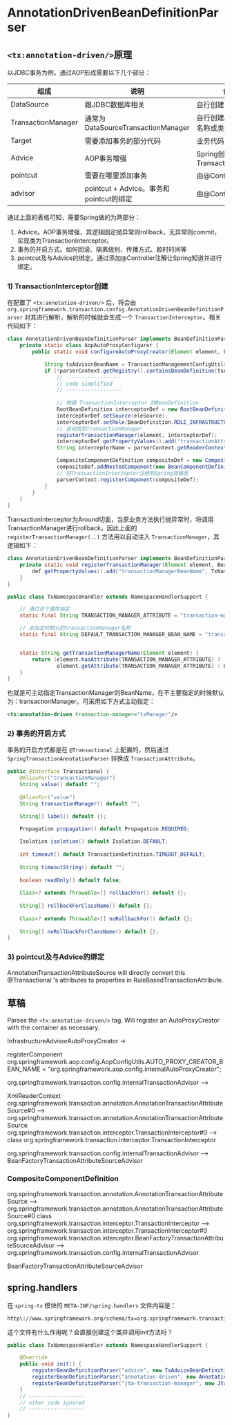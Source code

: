 # AnnotationDrivenBeanDefinitionParser

## `<tx:annotation-driven/>`原理
以JDBC事务为例，通过AOP形成需要以下几个部分：

| 组成                 | 说明                               | 创建方                              |
|--------------------|----------------------------------|----------------------------------|
| DataSource         | 跟JDBC数据库相关                       | 自行创建                             |
| TransactionManager | 通常为DataSourceTransactionManager  | 自行创建。Spring通过名称或类型自动引用。          |
| Target             | 需要添加事务的部分代码                      | 业务代码，自行创建                        |
| Advice             | AOP事务增强                          | Spring创建，为TransactionInterceptor |
| pointcut           | 需要在哪里添加事务                        | 由@Controller指定                   |
| advisor            | pointcut + Advice。事务和pointcut的绑定 | 由@Controller指定                   |

通过上面的表格可知，需要Spring做的为两部分：
1. Advice。AOP事务增强，其逻辑固定抛异常则rollback，无异常则commit，实现类为TransactionInterceptor。
2. 事务的开启方式。如何回滚、隔离级别、传播方式、超时时间等
3. pointcut及与Advice的绑定。通过添加@Controller注解让Spring知道并进行绑定。

### 1) TransactionInterceptor创建
在配置了 `<tx:annotation-driven/>` 后，将会由 `org.springframework.transaction.config.AnnotationDrivenBeanDefinitionParser` 对其进行解析，解析的时候就会生成一个 `TransactionInterceptor`。相关代码如下：
```java
class AnnotationDrivenBeanDefinitionParser implements BeanDefinitionParser {
    private static class AopAutoProxyConfigurer {
        public static void configureAutoProxyCreator(Element element, ParserContext parserContext) {

            String txAdvisorBeanName = TransactionManagementConfigUtils.TRANSACTION_ADVISOR_BEAN_NAME;
            if (!parserContext.getRegistry().containsBeanDefinition(txAdvisorBeanName)) {
                // ------------------
                // code simplified
                // ------------------
                
                // 构建 TransactionInterceptor 的BeanDefinition
                RootBeanDefinition interceptorDef = new RootBeanDefinition(TransactionInterceptor.class);
                interceptorDef.setSource(eleSource);
                interceptorDef.setRole(BeanDefinition.ROLE_INFRASTRUCTURE);
                // 自动找到TransactionManager
                registerTransactionManager(element, interceptorDef);
                interceptorDef.getPropertyValues().add("transactionAttributeSource", new RuntimeBeanReference(sourceName));
                String interceptorName = parserContext.getReaderContext().registerWithGeneratedName(interceptorDef);

                CompositeComponentDefinition compositeDef = new CompositeComponentDefinition(element.getTagName(), eleSource);
                compositeDef.addNestedComponent(new BeanComponentDefinition(interceptorDef, interceptorName));
                // 将TransactionInterceptor注册到Spring容器里
                parserContext.registerComponent(compositeDef);
            }
        }
    }
}
```
TransactionInterceptor为Around切面，当原业务方法执行抛异常时，将调用TransactionManager进行rollback，因此上面的 `registerTransactionManager(..)` 方法用以自动注入 `TransactionManager`，其逻辑如下：
```java
class AnnotationDrivenBeanDefinitionParser implements BeanDefinitionParser {
    private static void registerTransactionManager(Element element, BeanDefinition def) {
        def.getPropertyValues().add("transactionManagerBeanName", TxNamespaceHandler.getTransactionManagerName(element));
    }
}

public class TxNamespaceHandler extends NamespaceHandlerSupport {

    // 通过这个属性指定
    static final String TRANSACTION_MANAGER_ATTRIBUTE = "transaction-manager";

    // 未指定时默认的transactionManager名称
    static final String DEFAULT_TRANSACTION_MANAGER_BEAN_NAME = "transactionManager";


    static String getTransactionManagerName(Element element) {
        return (element.hasAttribute(TRANSACTION_MANAGER_ATTRIBUTE) ?
                element.getAttribute(TRANSACTION_MANAGER_ATTRIBUTE) : DEFAULT_TRANSACTION_MANAGER_BEAN_NAME);
    }
}
```
也就是可主动指定TransactionManager的BeanName，在不主要指定的时候默认为：transactionManager。可采用如下方式主动指定：
```xml
<tx:annotation-driven transaction-manager="txManager"/>
```
### 2) 事务的开启方式
事务的开启方式都是在 `@Transactional` 上配置的，然后通过 `SpringTransactionAnnotationParser` 转换成 `TransactionAttribute`。
```java
public @interface Transactional {
	@AliasFor("transactionManager")
	String value() default "";
    
	@AliasFor("value")
	String transactionManager() default "";

	String[] label() default {};

	Propagation propagation() default Propagation.REQUIRED;
    
	Isolation isolation() default Isolation.DEFAULT;
    
	int timeout() default TransactionDefinition.TIMEOUT_DEFAULT;
    
	String timeoutString() default "";
    
	boolean readOnly() default false;
    
	Class<? extends Throwable>[] rollbackFor() default {};
    
	String[] rollbackForClassName() default {};
    
	Class<? extends Throwable>[] noRollbackFor() default {};
    
	String[] noRollbackForClassName() default {};
}
```
### 3) pointcut及与Advice的绑定
AnnotationTransactionAttributeSource will directly convert this @Transactional 's attributes to properties in RuleBasedTransactionAttribute.


## 草稿
Parses the `<tx:annotation-driven/>` tag. Will register an AutoProxyCreator with the container as necessary.

InfrastructureAdvisorAutoProxyCreator ->


registerComponent
org.springframework.aop.config.AopConfigUtils.AUTO_PROXY_CREATOR_BEAN_NAME =
"org.springframework.aop.config.internalAutoProxyCreator";

org.springframework.transaction.config.internalTransactionAdvisor -->

XmlReaderContext
org.springframework.transaction.annotation.AnnotationTransactionAttributeSource#0 --> org.springframework.transaction.annotation.AnnotationTransactionAttributeSource
org.springframework.transaction.interceptor.TransactionInterceptor#0 --> class org.springframework.transaction.interceptor.TransactionInterceptor

org.springframework.transaction.config.internalTransactionAdvisor --> BeanFactoryTransactionAttributeSourceAdvisor


### CompositeComponentDefinition
org.springframework.transaction.annotation.AnnotationTransactionAttributeSource --> org.springframework.transaction.annotation.AnnotationTransactionAttributeSource#0
class org.springframework.transaction.interceptor.TransactionInterceptor --> org.springframework.transaction.interceptor.TransactionInterceptor#0
org.springframework.transaction.interceptor.BeanFactoryTransactionAttributeSourceAdvisor --> org.springframework.transaction.config.internalTransactionAdvisor


BeanFactoryTransactionAttributeSourceAdvisor

## spring.handlers
在 `spring-tx` 模块的 `META-INF/spring.handlers` 文件内容是：
```
http\://www.springframework.org/schema/tx=org.springframework.transaction.config.TxNamespaceHandler
```
这个文件有什么作用呢？会直接创建这个类并调用init方法吗？
```java
public class TxNamespaceHandler extends NamespaceHandlerSupport {

	@Override
	public void init() {
		registerBeanDefinitionParser("advice", new TxAdviceBeanDefinitionParser());
		registerBeanDefinitionParser("annotation-driven", new AnnotationDrivenBeanDefinitionParser());
		registerBeanDefinitionParser("jta-transaction-manager", new JtaTransactionManagerBeanDefinitionParser());
	}
    // ------------------
    // other code ignored
    // ------------------
}
```
